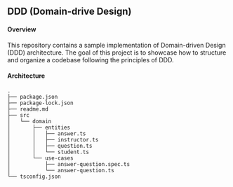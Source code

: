 ## DDD (Domain-drive Design)

#### Overview
This repository contains a sample implementation of Domain-driven Design (DDD) architecture. The goal of this project is to showcase how to structure and organize a codebase following the principles of DDD.

#### Architecture
```
.
├── package.json
├── package-lock.json
├── readme.md
├── src
│   └── domain
│       ├── entities
│       │   ├── answer.ts
│       │   ├── instructor.ts
│       │   ├── question.ts
│       │   └── student.ts
│       └── use-cases
│           ├── answer-question.spec.ts
│           └── answer-question.ts
└── tsconfig.json
```
